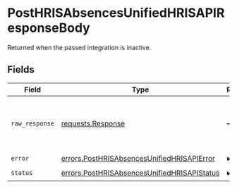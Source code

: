 # PostHRISAbsencesUnifiedHRISAPIResponseBody

Returned when the passed integration is inactive.


## Fields

| Field                                                                                                      | Type                                                                                                       | Required                                                                                                   | Description                                                                                                |
| ---------------------------------------------------------------------------------------------------------- | ---------------------------------------------------------------------------------------------------------- | ---------------------------------------------------------------------------------------------------------- | ---------------------------------------------------------------------------------------------------------- |
| `raw_response`                                                                                             | [requests.Response](https://requests.readthedocs.io/en/latest/api/#requests.Response)                      | :heavy_minus_sign:                                                                                         | Raw HTTP response; suitable for custom response parsing                                                    |
| `error`                                                                                                    | [errors.PostHRISAbsencesUnifiedHRISAPIError](../../models/errors/posthrisabsencesunifiedhrisapierror.md)   | :heavy_check_mark:                                                                                         | N/A                                                                                                        |
| `status`                                                                                                   | [errors.PostHRISAbsencesUnifiedHRISAPIStatus](../../models/errors/posthrisabsencesunifiedhrisapistatus.md) | :heavy_check_mark:                                                                                         | N/A                                                                                                        |